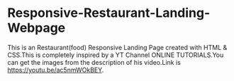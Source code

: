 # Responsive-Restaurant-Landing-Webpage
This is an Restaurant(food) Responsive Landing Page created with HTML & CSS.This is completely inspired by a YT Channel ONLINE TUTORIALS.You can get the images from the description of his video.Link is https://youtu.be/ac5nmWOkBEY.
